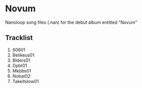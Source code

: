 # Novum

Nanoloop song files (.nan) for the debut album entitled "Novum"

## Tracklist

1. 60601
2. Belikeus01
3. Blders01
4. Dpbt01
5. Mkbbs01
6. Nobat02
7. Takeitslow01
